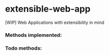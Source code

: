 # extensible-web-app
[WIP] Web Applications with extensibility in mind

### Methods implemented:

### Todo methods:

